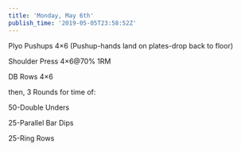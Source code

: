 ```yaml
---
title: 'Monday, May 6th'
publish_time: '2019-05-05T23:58:52Z'
---
```


Plyo Pushups 4×6 (Pushup-hands land on plates-drop back to floor)

Shoulder Press 4×6\@70% 1RM

DB Rows 4×6

then, 3 Rounds for time of:

50-Double Unders

25-Parallel Bar Dips

25-Ring Rows

